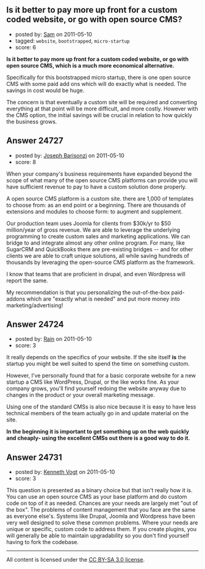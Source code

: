 ## Is it better to pay more up front for a custom coded website, or go with open source CMS?

- posted by: [Sam](https://stackexchange.com/users/-1/10234-sam) on 2011-05-10
- tagged: `website`, `bootstrapped`, `micro-startup`
- score: 6

**Is it better to pay more up front for a custom coded website, or go with open source CMS, which is a much more economical alternative.** 

Specifically for this bootstrapped micro startup, there is one open source CMS with some paid add ons which will do exactly what is needed. The savings in cost would be huge.

The concern is that eventually a custom site will be required and converting everything at that point will be more difficult, and more costly. However with the CMS option, the initial savings will be crucial in relation to how quickly the business grows.




## Answer 24727

- posted by: [Joseph Barisonzi](https://stackexchange.com/users/-1/8791-joseph-barisonzi) on 2011-05-10
- score: 8

When your company's business requirements have expanded beyond the scope of what many of the open source CMS platforms can provide you will have sufficient revenue to pay to have a custom solution done properly. 

A open source CMS platform is a custom site. there are 1,000 of templates to choose from: as an end point or a beginning. There are thousands of extensions and modules to choose form: to augment and supplement. 

Our production team uses Joomla for clients from $30k/yr to $50 million/year of gross revenue. We are able to leverage the underlying programming to create custom sales and marketing applications. We can bridge to and integrate almost any other online program. For many, like SugarCRM and QuickBooks there are pre-existing bridges -- and for other clients we are able to craft unique solutions, all while saving hundreds of thousands by leveraging the open-source CMS platform as the framework. 

I know that teams that are proficient in drupal, and even Wordpress will report the same. 

My recommendation is that you personalizing the out-of-the-box paid-addons which are "exactly what is needed" and put more money into marketing/advertising! 


## Answer 24724

- posted by: [Rain](https://stackexchange.com/users/-1/9208-rain) on 2011-05-10
- score: 3

It really depends on the specifics of your website. If the site itself **is** the startup you might be well suited to spend the time on something custom.

However, I've personally found that for a basic corporate website for a new startup a CMS like WordPress, Drupal, or the like works fine. As your company grows, you'll find yourself redoing the website anyway due to changes in the product or your overall marketing message.

Using one of the standard CMSs is also nice because it is easy to have less technical members of the team actually go in and update material on the site.

**In the beginning it is important to get something up on the web quickly and cheaply- using the excellent CMSs out there is a good way to do it.**



## Answer 24731

- posted by: [Kenneth Vogt](https://stackexchange.com/users/-1/6736-kenneth-vogt) on 2011-05-10
- score: 3

This question is presented as a binary choice but that isn't really how it is. You can use an open source CMS as your base platform and do custom code on top of it as needed. Chances are your needs are largely met "out of the box". The problems of content management that you face are the same as everyone else's. Systems like Drupal, Joomla and Wordpress have been very well designed to solve these common problems. Where your needs are unique or specific, custom code to address them. If you create plugins, you will generally be able to maintain upgradability so you don't find yourself having to fork the codebase.



---

All content is licensed under the [CC BY-SA 3.0 license](https://creativecommons.org/licenses/by-sa/3.0/).

